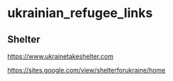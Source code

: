 # ukrainian_refugee_links
## Shelter
  https://www.ukrainetakeshelter.com
  
  https://sites.google.com/view/shelterforukraine/home
